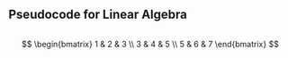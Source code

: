 ## Pseudocode for Linear Algebra
``` python
```

$$
\begin{bmatrix}
1 & 2 & 3 \\
3 & 4 & 5 \\
5 & 6 & 7
\end{bmatrix}
$$

